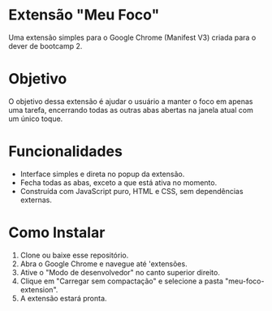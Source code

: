 # Extensão "Meu Foco"
Uma extensão simples para o Google Chrome (Manifest V3) criada para o dever de bootcamp 2.

# Objetivo
O objetivo dessa extensão é ajudar o usuário a manter o foco em apenas uma tarefa, encerrando todas as outras abas abertas na janela atual com um único toque.

# Funcionalidades
* Interface simples e direta no popup da extensão.
* Fecha todas as abas, exceto a que está ativa no momento.
* Construída com JavaScript puro, HTML e CSS, sem dependências externas.

# Como Instalar
1.  Clone ou baixe esse repositório.
2.  Abra o Google Chrome e navegue até 'extensões.
3.  Ative o "Modo de desenvolvedor" no canto superior direito.
4.  Clique em "Carregar sem compactação" e selecione a pasta "meu-foco-extension".
5.  A extensão estará pronta.
